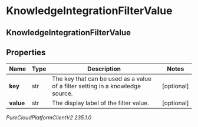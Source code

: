 # KnowledgeIntegrationFilterValue

## KnowledgeIntegrationFilterValue

## Properties

|Name | Type | Description | Notes|
|------------ | ------------- | ------------- | -------------|
| **key** | str | The key that can be used as a value of a filter setting in a knowledge source. | [optional] |
| **value** | str | The display label of the filter value. | [optional] |



_PureCloudPlatformClientV2 235.1.0_
